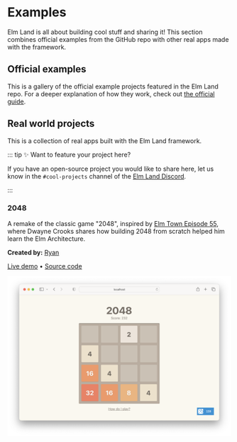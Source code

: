 # Examples

Elm Land is all about building cool stuff and sharing it! This section combines official examples from the GitHub repo with other real apps made with the framework.



## Official examples

This is a gallery of the official example projects featured in the Elm Land repo. For a deeper explanation of how they work, check out [the official guide](/guide/).

<ExampleGallery />


## Real world projects

This is a collection of real apps built with the Elm Land framework.

::: tip ✨ Want to feature your project here?

If you have an open-source project you would like to share here, let us know in the `#cool-projects` channel of the [Elm Land Discord](https://join.elm.land).

:::

### 2048


A remake of the classic game "2048", inspired by [Elm Town Episode 55](https://elm.town/episodes/elm-town-55-from-algorithms-animation-to-building-a-decentralized-finance-app), where Dwayne Crooks shares how building 2048 from scratch helped him learn the Elm Architecture.

__Created by:__ [Ryan](https://github.com/ryannhg)

[Live demo](https://2048.elm.land/) • [Source code](https://github.com/elm-land/2048)

![Screenshot](https://github.com/elm-land/2048/raw/main/static/screenshot.png)

